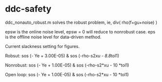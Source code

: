 # ddc-safety

ddc_nonauto_robust.m solves the robust problem, ie, div( rho(f+gu+noise) )

epsw is the online noise level, epsw = 0 will reduce to nonrobust case.
eps is the offline noise level for data-driven method.

Current slackness setting for figures.

Robsut:     sos (- Ye + 3.00E-05) & sos (-rho-s2*xu - 8.8*tol1)

Nonrobust:  sos (- Ye + 1.00E-05) & sos (-rho-s2*xu - 10 *tol1)

Open loop:  sos (- Ye + 1.00E-05) & sos (-rho-s2*xu - 10 *tol1)

